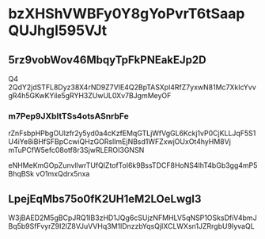 # bzXHShVWBFy0Y8gYoPvrT6tSaap QUJhgl595VJt

## 5rz9vobWov46MbqyTpFkPNEakEJp2D

Q4 2QdY2jdSTFL8Dyz38X4rND9Z7VIE4Q2BpTASXpl4RfZ7yxwN81Mc7XkIcYvvgR4h5GKwKYile5gRYH3ZUwUL0Xv7BJgmMeyOF

### m7Pep9JXbltTSs4otsASnrbFe

rZnFsbpHPbgOUlzfr2y5yd0a4cKzfEMqGTLjWfVgGL6Kckj1vP0CjKLLJqF5S1U4iYe8iBHfSFBpCcwiQHzGORslImEjNBsd1WFZxwjOUxOt4hyHM8Vj mTuPCfW5efc08otf8r3SjwRLEROI3GNSN



eNHMeKmGOpZunvllwrTUfQlZtofTol6k9BssTDCF8HoNS4lhT4bGb3gg4mP5BhqBSk vO1mxQdrx5nxa

## LpejEqMbs75o0fK2UH1eM2LOeLwgI3

W3jBAED2M5gBCpJRQ1IB3zHD1JQg6cSUjzNFMHLV5qNSP1OSksDfiV4bmJBq5b9SfFvyrZ9I2lZ8VJuVVHq3M1lDnzzbYqsQjIXCLWXsn1JZRrgbU9IyvaQL
